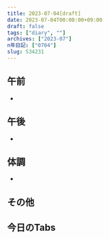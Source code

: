 ```yaml
---
title: 2023-07-04[draft]
date: 2023-07-04T00:00:00+09:00
draft: false
tags: ["diary", ""]
archives: ["2023-07"]
n年日記: ["0704"]
slug: 534231
---
```

## 午前
- 
## 午後
- 
## 体調
- 
## その他
## 今日のTabs